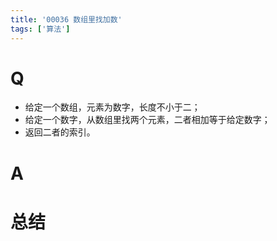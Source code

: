 ```yaml
---
title: '00036 数组里找加数'
tags: ['算法']
---
```


# Q

- 给定一个数组，元素为数字，长度不小于二；
- 给定一个数字，从数组里找两个元素，二者相加等于给定数字；
- 返回二者的索引。

# A



# 总结



<script>
  function func(arr, num) {
    const map = new Map()
    for(let i = 0; i < arr.length; i++) {
      const x = arr[i]
      const y = num - x
      if (map.has(y)) {
        return [map.get(y), i]
      }
      map.set(x, i)
    }
    return []
  }

  console.log(func([2, 7, 11, 15], 9))
  
</script>